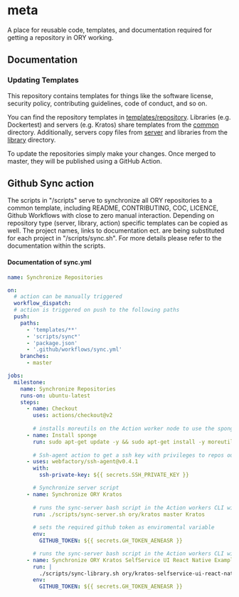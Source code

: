 # meta

A place for reusable code, templates, and documentation required for getting a
repository in ORY working.

## Documentation

### Updating Templates

This repository contains templates for things like the software license,
security policy, contributing guidelines, code of conduct, and so on.

You can find the repository templates in
[templates/repository](./templates/repository). Libraries (e.g. Dockertest) and
servers (e.g. Kratos) share templates from the
[common](./templates/repository/common) directory. Additionally, servers copy
files from [server](./templates/repository/server) and libraries from the
[library](./templates/repository/library) directory.

To update the repositories simply make your changes. Once merged to master, they
will be published using a GitHub Action.


## Github Sync action

The scripts in "/scripts" serve to synchronize all ORY repositories to a common template, including README, CONTRIBUTING, COC, LICENCE, Github Workflows with close to zero manual interaction.
Depending on repository type (server, library, action) specific templates can be copied as well. 
The project names, links to documentation ect. are being substituted for each project in "/scripts/sync.sh". 
For more details please refer to the documentation within the scripts.

#### Documentation of sync.yml
```yml
name: Synchronize Repositories

on:                                   
  # action can be manually triggered 
  workflow_dispatch:
  # action is triggered on push to the following paths
  push:
    paths:
      - 'templates/**'
      - 'scripts/sync*'
      - 'package.json'
      - '.github/workflows/sync.yml'
    branches:
      - master

jobs:
  milestone:
    name: Synchronize Repositories
    runs-on: ubuntu-latest
    steps:
      - name: Checkout
        uses: actions/checkout@v2
        
        # installs moreutils on the Action worker node to use the sponge function
      - name: Install sponge
        run: sudo apt-get update -y && sudo apt-get install -y moreutils 
        
        # Ssh-agent action to get a ssh key with privileges to repos outside of /meta in this case the repositories you want to sync.
      - uses: webfactory/ssh-agent@v0.4.1                                 
        with:
          ssh-private-key: ${{ secrets.SSH_PRIVATE_KEY }}

        # Synchronize server script
      - name: Synchronize ORY Kratos
        
        # runs the sync-server bash script in the Action workers CLI with arguments: $1=workdir (the repository you want to sync) $2=branch $3=humanName   
        run: ./scripts/sync-server.sh ory/kratos master Kratos
        
        # sets the required github token as enviromental variable
        env:
          GITHUB_TOKEN: ${{ secrets.GH_TOKEN_AENEASR }}

        # runs the sync-server bash script in the Action workers CLI with arguments: $1=workdir (the repository you want to sync) $2=branch $3=humanName   
      - name: Synchronize ORY Kratos SelfService UI React Native Example
        run: |
          ./scripts/sync-library.sh ory/kratos-selfservice-ui-react-native master "Kratos SelfService UI React Native Example"
        env:
          GITHUB_TOKEN: ${{ secrets.GH_TOKEN_AENEASR }}
```
